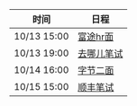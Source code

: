 | 时间          | 日程                                                                                                                            |
| ----------- | ----------------------------------------------------------------------------------------------------------------------------- |
| 10/13 15:00 | [富途hr面](https://www.google.com/calendar/event?eid=NTVpaTgyMHFtNTBnaTI0NXNhbzFyaGpkdHYgam5udDlqNWFkbG84ajE3aHVoNWNiYmFvN2NAZw) |
| 10/13 19:00 | [去哪儿笔试](https://www.google.com/calendar/event?eid=NThvMDBpbmxwdnM1aGw0OTFsdjdua3N1b3Agam5udDlqNWFkbG84ajE3aHVoNWNiYmFvN2NAZw) |
| 10/14 16:00 | [字节二面](https://www.google.com/calendar/event?eid=MW5nY2U3N3A5M3JhYzJtZWg1bHRkcXNrNGYgam5udDlqNWFkbG84ajE3aHVoNWNiYmFvN2NAZw)  |
| 10/15 15:00 | [顺丰笔试](https://www.google.com/calendar/event?eid=NWNiMWt1N3JtNnIxM244aGlncjA1Mm5tb2sgam5udDlqNWFkbG84ajE3aHVoNWNiYmFvN2NAZw)  |